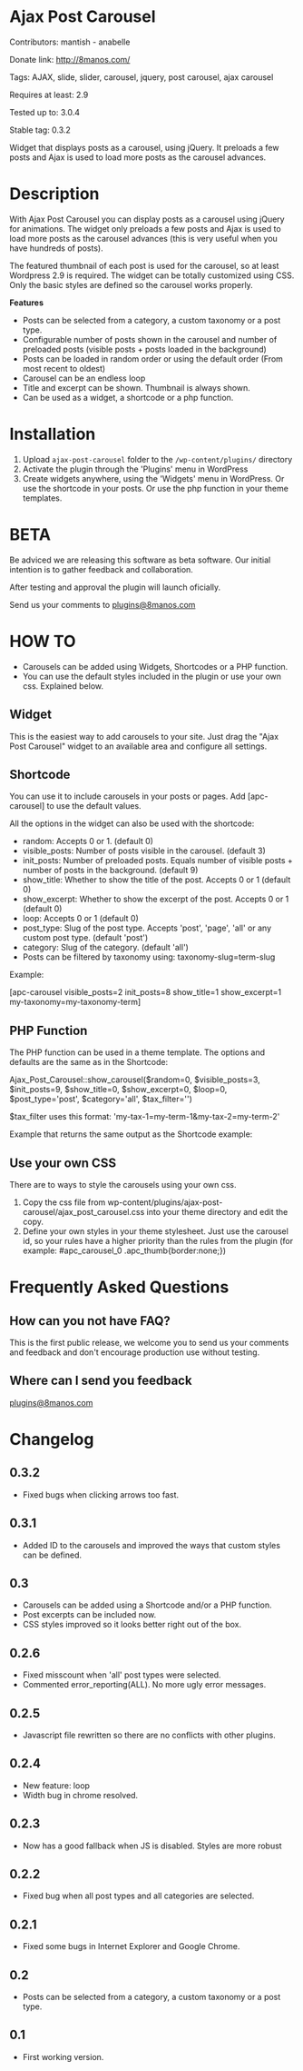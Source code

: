 Ajax Post Carousel
==================

Contributors: mantish - anabelle

Donate link: http://8manos.com/

Tags: AJAX, slide, slider, carousel, jquery, post carousel, ajax carousel

Requires at least: 2.9

Tested up to: 3.0.4

Stable tag: 0.3.2

Widget that displays posts as a carousel, using jQuery. It preloads a few posts and Ajax is used to load more posts as the carousel advances.

Description
===========

With Ajax Post Carousel you can display posts as a carousel using jQuery for animations. The widget only preloads a few posts and Ajax is used to load more posts as the carousel advances (this is very useful when you have hundreds of posts).

The featured thumbnail of each post is used for the carousel, so at least Wordpress 2.9 is required. The widget can be totally customized using CSS. Only the basic styles are defined so the carousel works properly.

**Features**

* Posts can be selected from a category, a custom taxonomy or a post type.
* Configurable number of posts shown in the carousel and number of preloaded posts (visible posts + posts loaded in the background)
* Posts can be loaded in random order or using the default order (From most recent to oldest)
* Carousel can be an endless loop
* Title and excerpt can be shown. Thumbnail is always shown.
* Can be used as a widget, a shortcode or a php function.

Installation
============

1. Upload `ajax-post-carousel` folder to the `/wp-content/plugins/` directory
2. Activate the plugin through the 'Plugins' menu in WordPress
3. Create widgets anywhere, using the 'Widgets' menu in WordPress. Or use the shortcode in your posts. Or use the php function in your theme templates. 

BETA
====

Be adviced we are releasing this software as beta software.
Our initial intention is to gather feedback and collaboration.

After testing and approval the plugin will launch oficially.

Send us your comments to plugins@8manos.com

HOW TO
======

* Carousels can be added using Widgets, Shortcodes or a PHP function.
* You can use the default styles included in the plugin or use your own css. Explained below.

Widget
------

This is the easiest way to add carousels to your site. Just drag the "Ajax Post Carousel" widget to an available area and configure all settings.

Shortcode
---------

You can use it to include carousels in your posts or pages. Add [apc-carousel] to use the default values.

All the options in the widget can also be used with the shortcode:

* random: Accepts 0 or 1. (default 0)
* visible_posts: Number of posts visible in the carousel. (default 3)
* init_posts: Number of preloaded posts. Equals number of visible posts + number of posts in the background. (default 9)
* show_title: Whether to show the title of the post. Accepts 0 or 1 (default 0)
* show_excerpt: Whether to show the excerpt of the post. Accepts 0 or 1 (default 0)
* loop: Accepts 0 or 1 (default 0)
* post_type: Slug of the post type. Accepts 'post', 'page', 'all' or any custom post type. (default 'post')
* category: Slug of the category. (default 'all')
* Posts can be filtered by taxonomy using: taxonomy-slug=term-slug

Example:

[apc-carousel visible_posts=2 init_posts=8 show_title=1 show_excerpt=1 my-taxonomy=my-taxonomy-term]

PHP Function
------------

The PHP function can be used in a theme template. The options and defaults are the same as in the Shortcode:

Ajax_Post_Carousel::show_carousel($random=0, $visible_posts=3, $init_posts=9, $show_title=0, $show_excerpt=0, $loop=0, $post_type='post', $category='all', $tax_filter='')

$tax_filter uses this format: 'my-tax-1=my-term-1&my-tax-2=my-term-2'

Example that returns the same output as the Shortcode example:

<?php echo Ajax_Post_Carousel::show_carousel(0, 2, 8, 1, 1, 0, 'post', 'all', 'my-taxonomy=my-taxonomy-term'); ?>

Use your own CSS
----------------

There are to ways to style the carousels using your own css.

1. Copy the css file from wp-content/plugins/ajax-post-carousel/ajax_post_carousel.css into your theme directory and edit the copy.
2. Define your own styles in your theme stylesheet. Just use the carousel id, so your rules have a higher priority than the rules from the plugin (for example: #apc_carousel_0 .apc_thumb{border:none;})

Frequently Asked Questions
==========================

How can you not have FAQ?
-------------------------

This is the first public release, we welcome you to send us your comments and feedback and don't encourage production use without testing.

Where can I send you feedback
-----------------------------

plugins@8manos.com

Changelog
=========

0.3.2
-----

* Fixed bugs when clicking arrows too fast.

0.3.1
-----

* Added ID to the carousels and improved the ways that custom styles can be defined.

0.3
---

* Carousels can be added using a Shortcode and/or a PHP function.
* Post excerpts can be included now.
* CSS styles improved so it looks better right out of the box.

0.2.6
-----

* Fixed misscount when 'all' post types were selected.
* Commented error_reporting(ALL). No more ugly error messages.

0.2.5
-----

* Javascript file rewritten so there are no conflicts with other plugins.

0.2.4
-----

* New feature: loop
* Width bug in chrome resolved.

0.2.3
-----

* Now has a good fallback when JS is disabled. Styles are more robust

0.2.2
-----

* Fixed bug when all post types and all categories are selected.

0.2.1
-----

* Fixed some bugs in Internet Explorer and Google Chrome.

0.2
---

* Posts can be selected from a category, a custom taxonomy or a post type.

0.1
---

* First working version.
